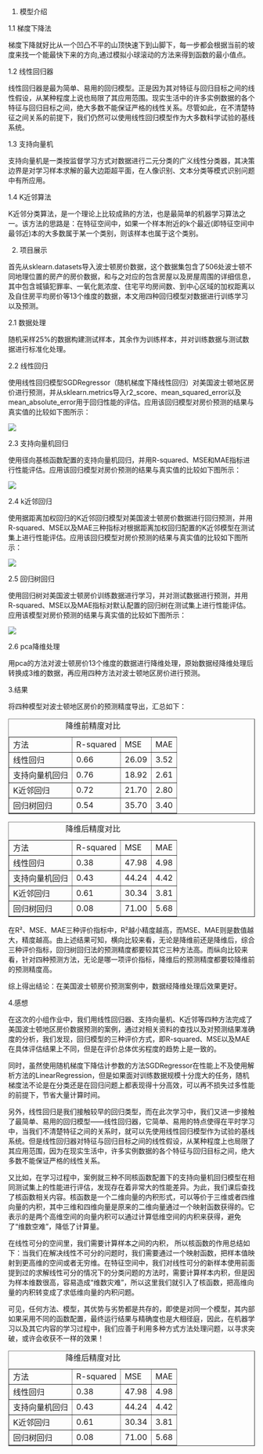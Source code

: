 1. 模型介绍

1.1 梯度下降法

梯度下降就好比从一个凹凸不平的山顶快速下到山脚下，每一步都会根据当前的坡度来找一个能最快下来的方向,通过模拟小球滚动的方法来得到函数的最小值点。

1.2 线性回归器

线性回归器是最为简单、易用的回归模型。正是因为其对特征与回归目标之间的线性假设，从某种程度上说也局限了其应用范围。现实生活中的许多实例数据的各个特征与回归目标之间，绝大多数不能保证严格的线性关系。尽管如此，在不清楚特征之间关系的前提下，我们仍然可以使用线性回归模型作为大多数科学试验的基线系统。

1.3 支持向量机

支持向量机是一类按监督学习方式对数据进行二元分类的广义线性分类器，其决策边界是对学习样本求解的最大边距超平面，在人像识别、文本分类等模式识别问题中有所应用。

1.4 K近邻算法

K近邻分类算法，是一个理论上比较成熟的方法，也是最简单的机器学习算法之一。该方法的思路是：在特征空间中，如果一个样本附近的k个最近(即特征空间中最邻近)本的大多数属于某一个类别，则该样本也属于这个类别。

2. 项目展示

首先从sklearn.datasets导入波士顿房价数据，这个数据集包含了506处波士顿不同地理位置的房产的房价数据，和与之对应的包含房屋以及房屋周围的详细信息，其中包含城镇犯罪率、一氧化氮浓度、住宅平均房间数、到中心区域的加权距离以及自住房平均房价等13个维度的数据，本文用四种回归模型对数据进行训练学习以及预测。

2.1 数据处理

随机采样25%的数据构建测试样本，其余作为训练样本，并对训练数据与测试数据进行标准化处理。

2.2 线性回归

使用线性回归模型SGDRegressor（随机梯度下降线性回归）对美国波士顿地区房价进行预测，并从sklearn.metrics导入r2_score、mean_squared_error以及mean_absolute_error用于回归性能的评估。应用该回归模型对房价预测的结果与真实值的比较如下图所示：

<img src="1.png">

2.3 支持向量机回归

使用径向基核函数配置的支持向量机回归，并用R-squared、MSE和MAE指标进行性能评估。应用该回归模型对房价预测的结果与真实值的比较如下图所示：

<img src="2.png">

2.4 k近邻回归

使用据距离加权回归的K近邻回归模型对美国波士顿房价数据进行回归预测，并用R-squared、MSE以及MAE三种指标对根据距离加权回归配置的K近邻模型在测试集上进行性能评估。应用该回归模型对房价预测的结果与真实值的比较如下图所示：

<img src="3.png">

2.5 回归树回归

使用回归树对美国波士顿房价训练数据进行学习，并对测试数据进行预测，并用R-squared、MSE以及MAE指标对默认配置的回归树在测试集上进行性能评估。应用该模型对房价预测的结果与真实值的比较如下图所示：

<img src="4.png">

2.6 pca降维处理

用pca的方法对波士顿房价13个维度的数据进行降维处理，原始数据经降维处理后转换成3维的数据，再应用四种方法对波士顿地区房价进行预测。

3.结果

将四种模型对波士顿地区房价的预测精度导出，汇总如下：

<head>
	<meta charset="UTF-8">
</head>
<body>	
	<table border="1" ellspacing="0" cellpadding="5">
	<caption>降维前精度对比</caption>
	<tr>
		<td>方法</td>
		<td>R-squared</td>
		<td>MSE</td>
		<td>MAE</td>
    </tr>
    <tr>
		<td>线性回归</td>
		<td>0.66</td>
		<td>26.09</td>
		<td>3.52</td>
    </tr>
    <tr>
		<td>支持向量机回归</td>
		<td>0.76</td>
		<td>18.92</td>
		<td>2.61</td>
	</tr>
	<tr>
		<td>K近邻回归</td>
		<td>0.72</td>
		<td>21.70</td>
		<td>2.80</td>
    </tr>
    <tr>
		<td>回归树回归</td>
		<td>0.54</td>
		<td>35.70</td>
		<td>3.40</td>
    </tr>
</body>
</html></span>


<head>
	<meta charset="UTF-8">
</head>
<body>	
	<table border="1" ellspacing="0" cellpadding="5">
	<caption>降维后精度对比</caption>
	<tr>
		<td>方法</td>
		<td>R-squared</td>
		<td>MSE</td>
		<td>MAE</td>
    </tr>
    <tr>
		<td>线性回归</td>
		<td>0.38</td>
		<td>47.98</td>
		<td>4.98</td>
    </tr>
    <tr>
		<td>支持向量机回归</td>
		<td>0.43</td>
		<td>44.24</td>
		<td>4.42</td>
	</tr>
	<tr>
		<td>K近邻回归</td>
		<td>0.61</td>
		<td>30.34</td>
		<td>3.81</td>
    </tr>
    <tr>
		<td>回归树回归</td>
		<td>0.08</td>
		<td>71.00</td>
		<td>5.68</td>
    </tr>
</body>
</html></span>

<head>
	<meta charset="UTF-8">
</head>
<body>	
	<table border="1" ellspacing="0" cellpadding="5">
	<caption>降维后精度对比</caption>
	<tr>
		<td>方法</td>
		<td>R-squared</td>
		<td>MSE</td>
		<td>MAE</td>
    </tr>
    <tr>
		<td>线性回归</td>
		<td>0.38</td>
		<td>47.98</td>
		<td>4.98</td>
    </tr>
    <tr>
		<td>支持向量机回归</td>
		<td>0.43</td>
		<td>44.24</td>
		<td>4.42</td>
	</tr>
	<tr>
		<td>K近邻回归</td>
		<td>0.61</td>
		<td>30.34</td>
		<td>3.81</td>
    </tr>
    <tr>
		<td>回归树回归</td>
		<td>0.08</td>
		<td>71.00</td>
		<td>5.68</td>
    </tr>
</body>
</html></span>

在R²、MSE、MAE三种评价指标中，R²越小精度越高，而MSE、MAE则是数值越大，精度越高。由上述结果可知，横向比较来看，无论是降维前还是降维后，综合三种评价指标，回归树回归法的预测精度都要较其它三种方法高。而纵向比较来看，针对四种预测方法，无论是哪一项评价指标，降维后的预测精度都要较降维前的预测精度高。

综上得出结论：在美国波士顿房价预测案例中，数据经降维处理后效果更好。

4.感想

在这次的小组作业中，我们用线性回归器、支持向量机、K近邻等四种方法完成了美国波士顿地区房价数据预测的案例，通过对相关资料的查找以及对预测结果准确度的分析，我们发现，回归模型的三种评价方式，即R-squared、MSE以及MAE在具体评估结果上不同，但是在评价总体优劣程度的趋势上是一致的。

同时，虽然使用随机梯度下降估计参数的方法SGDRegressor在性能上不及使用解析方法的LinearRegression，但是如果面对训练数据规模十分庞大的任务，随机梯度法不论是在分类还是在回归问题上都表现得十分高效，可以再不损失过多性能的前提下，节省大量计算时间。

另外，线性回归是我们接触较早的回归类型，而在此次学习中，我们又进一步接触了最简单、易用的回归模型——线性回归器，它简单、易用的特点使得在平时学习中，当我们不清楚特征之间的关系时，就可以先使用线性回归模型作为试验的基线系统。但是线性回归器对特征与回归目标之间的线性假设，从某种程度上也局限了其应用范围，因为在现实生活中，许多实例数据的各个特征与回归目标之间，绝大多数不能保证严格的线性关系。

又比如，在学习过程中，案例就三种不同核函数配置下的支持向量机回归模型在相同测试集上的性能进行评估，发现存在着非常大的性能差异。为此，我们课后查找了核函数相关内容。核函数是一个二维向量的内积形式，可以等价于三维或者四维向量的内积，其中三维和四维向量是原来的二维向量通过一个映射函数获得的。它表示的是两个高维空间的向量内积可以通过计算低维空间的内积来获得，避免了“维数空难”，降低了计算量。

在线性可分的空间里，我们需要计算样本之间的内积， 所以核函数的作用总结如下：当我们在解决线性不可分的问题时，我们需要通过一个映射函数，把样本值映射到更高维的空间或者无穷维。在特征空间中，我们对线性可分的新样本使用前面提到过的求解线性可分的情况下的分类问题的方法时，需要计算样本内积，但是因为样本维数很高，容易造成“维数灾难”，所以这里我们就引入了核函数，把高维向量的内积转变成了求低维向量的内积问题。

可见，任何方法、模型，其优势与劣势都是共存的，即使是对同一个模型，其内部如果采用不同的函数配置，最终运行结果与精确度也是大相径庭，因此，在机器学习以及其它内容的学习过程中，我们应善于利用多种方式方法处理问题，以寻求突破，或许会收获不一样的效果！

